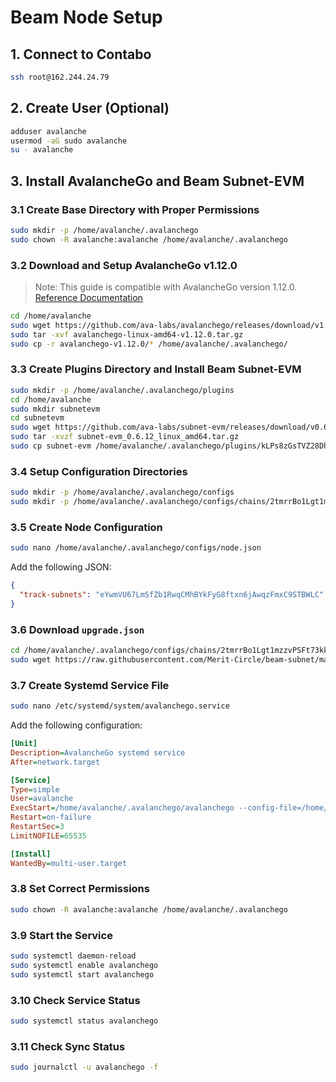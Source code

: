 # Beam Node Setup

## 1. Connect to Contabo

```bash
ssh root@162.244.24.79
```

## 2. Create User (Optional)

```bash
adduser avalanche
usermod -aG sudo avalanche
su - avalanche
```

## 3. Install AvalancheGo and Beam Subnet-EVM

### 3.1 Create Base Directory with Proper Permissions

```bash
sudo mkdir -p /home/avalanche/.avalanchego
sudo chown -R avalanche:avalanche /home/avalanche/.avalanchego
```

### 3.2 Download and Setup AvalancheGo v1.12.0

> Note: This guide is compatible with AvalancheGo version 1.12.0. [Reference Documentation](https://docs.onbeam.com/chain/nodes/introduction)

```bash
cd /home/avalanche
sudo wget https://github.com/ava-labs/avalanchego/releases/download/v1.12.0/avalanchego-linux-amd64-v1.12.0.tar.gz
sudo tar -xvf avalanchego-linux-amd64-v1.12.0.tar.gz
sudo cp -r avalanchego-v1.12.0/* /home/avalanche/.avalanchego/
```

### 3.3 Create Plugins Directory and Install Beam Subnet-EVM

```bash
sudo mkdir -p /home/avalanche/.avalanchego/plugins
cd /home/avalanche
sudo mkdir subnetevm
cd subnetevm
sudo wget https://github.com/ava-labs/subnet-evm/releases/download/v0.6.12/subnet-evm_0.6.12_linux_amd64.tar.gz
sudo tar -xvzf subnet-evm_0.6.12_linux_amd64.tar.gz
sudo cp subnet-evm /home/avalanche/.avalanchego/plugins/kLPs8zGsTVZ28DhP1VefPCFbCgS7o5bDNez8JUxPVw9E6Ubbz
```

### 3.4 Setup Configuration Directories

```bash
sudo mkdir -p /home/avalanche/.avalanchego/configs
sudo mkdir -p /home/avalanche/.avalanchego/configs/chains/2tmrrBo1Lgt1mzzvPSFt73kkQKFas5d1AP88tv9cicwoFp8BSn
```

### 3.5 Create Node Configuration

```bash
sudo nano /home/avalanche/.avalanchego/configs/node.json
```

Add the following JSON:

```json
{
  "track-subnets": "eYwmVU67LmSfZb1RwqCMhBYkFyG8ftxn6jAwqzFmxC9STBWLC"
}
```

### 3.6 Download `upgrade.json`

```bash
cd /home/avalanche/.avalanchego/configs/chains/2tmrrBo1Lgt1mzzvPSFt73kkQKFas5d1AP88tv9cicwoFp8BSn
sudo wget https://raw.githubusercontent.com/Merit-Circle/beam-subnet/main/subnets/beam-mainnet/upgrade.json
```

### 3.7 Create Systemd Service File

```bash
sudo nano /etc/systemd/system/avalanchego.service
```

Add the following configuration:

```ini
[Unit]
Description=AvalancheGo systemd service
After=network.target

[Service]
Type=simple
User=avalanche
ExecStart=/home/avalanche/.avalanchego/avalanchego --config-file=/home/avalanche/.avalanchego/configs/node.json
Restart=on-failure
RestartSec=3
LimitNOFILE=65535

[Install]
WantedBy=multi-user.target
```

### 3.8 Set Correct Permissions

```bash
sudo chown -R avalanche:avalanche /home/avalanche/.avalanchego
```

### 3.9 Start the Service

```bash
sudo systemctl daemon-reload
sudo systemctl enable avalanchego
sudo systemctl start avalanchego
```

### 3.10 Check Service Status

```bash
sudo systemctl status avalanchego
```

### 3.11 Check Sync Status

```bash
sudo journalctl -u avalanchego -f

```
